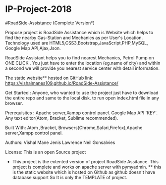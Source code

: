 # IP-Project-2018
#RoadSide-Assistance (Complete Version*)

Propose project is RoadSide Assistance which is Website which helps to find the nearby Gas-Station and Mechanics as per User's Location. Technology used are HTML5,CSS3,Bootstrap,JavaScript,PHP,MySQL, Google Map API,Ajax,Json.

RoadSide Assistant helps you to find nearest Mechanics, Petrol Pump on ONE CLICK . You just have to enter the location (eg.name of city) and within a second we will provide you nearest service center with detail information.

The static website** hosted on GitHub link: https://vishalmanes109.github.io/RoadSide-Assistance/

Get Started :
Anyone, who wanted to use the project just have to download the entire repo and same to the local disk. to run open index.html file in any browser.

Prerequisites :
Apache server,Xampp control panel.
Google Map API 'KEY'. Any text editor(Atom, Bracket, Sublime recommended).


Built With:
Atom ,Bracket, Browsers(Chrome,Safari,Firefox),Apache server,Xampp control panel.

Authors:
Vishal Mane 
Jenis Lawrence 
Neil Gonsalvies

License:
This is an open Source project

* This project is the extented version of project RoadSide Assitance. This project is complete and works on apache server with pymyadmin.
** this is the static website which is hosted on Github as github doesn't have database support So It is only the TEMPLATE of project.
